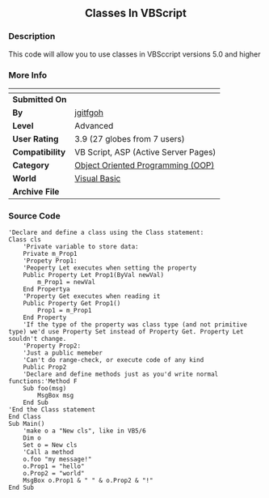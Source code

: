 ﻿<div align="center">

## Classes In VBScript


</div>

### Description

This code will allow you to use classes in VBSccript versions 5.0 and higher
 
### More Info
 


<span>             |<span>
---                |---
**Submitted On**   |
**By**             |[jgitfgoh](https://github.com/Planet-Source-Code/PSCIndex/blob/master/ByAuthor/jgitfgoh.md)
**Level**          |Advanced
**User Rating**    |3.9 (27 globes from 7 users)
**Compatibility**  |VB Script, ASP \(Active Server Pages\) 
**Category**       |[Object Oriented Programming \(OOP\)](https://github.com/Planet-Source-Code/PSCIndex/blob/master/ByCategory/object-oriented-programming-oop__1-47.md)
**World**          |[Visual Basic](https://github.com/Planet-Source-Code/PSCIndex/blob/master/ByWorld/visual-basic.md)
**Archive File**   |[](https://github.com/Planet-Source-Code/jgitfgoh-classes-in-vbscript__1-27759/archive/master.zip)





### Source Code

```
'Declare and define a class using the Class statement:
Class cls
	'Private variable to store data:
	Private m_Prop1
	'Propety Prop1:
	'Peoperty Let executes when setting the property
	Public Property Let Prop1(ByVal newVal)
		m_Prop1 = newVal
	End Propertya
	'Property Get executes when reading it
	Public Property Get Prop1()
		Prop1 = m_Prop1
	End Property
	'If the type of the property was class type (and not primitive type) we'd use Property Set instead of Property Get. Property Let souldn't change.
	'Property Prop2:
	'Just a public memeber
	'Can't do range-check, or execute code of any kind
	Public Prop2
	'Declare and define methods just as you'd write normal functions:'Method F
	Sub foo(msg)
		MsgBox msg
	End Sub
'End the Class statement
End Class
Sub Main()
	'make o a "New cls", like in VB5/6
	Dim o
	Set o = New cls
	'Call a method
	o.foo "my message!"
	o.Prop1 = "hello"
	o.Prop2 = "world"
	MsgBox o.Prop1 & " " & o.Prop2 & "!"
End Sub
```

